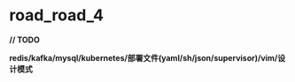 # road_road_4

**// TODO**

**redis/kafka/mysql/kubernetes/部署文件(yaml/sh/json/supervisor)/vim/设计模式**

